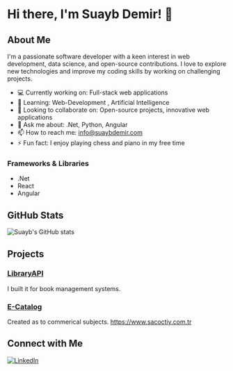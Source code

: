 # Hi there, I'm Suayb Demir! 👋

## About Me

I'm a passionate software developer with a keen interest in web development, data science, and open-source contributions. I love to explore new technologies and improve my coding skills by working on challenging projects.

- 💻 Currently working on: Full-stack web applications
- 🌱 Learning: Web-Development , Artificial Intelligence
- 👯 Looking to collaborate on: Open-source projects, innovative web applications
- 💬 Ask me about: .Net, Python, Angular
- 📫 How to reach me: info@suaybdemir.com
- ⚡ Fun fact: I enjoy playing chess and piano in my free time

### Frameworks & Libraries
- .Net
- React
- Angular

## GitHub Stats

![Suayb's GitHub stats](https://github-readme-stats.vercel.app/api?username=suaybdemir&show_icons=true&theme=radical)

## Projects

### [LibraryAPI](https://github.com/suaybdemir/LibraryAPI)
I built it for book management systems.

### [E-Catalog](https://github.com/suaybdemir/ECommerceApp)
Created as to commerical subjects.
https://www.sacoctiy.com.tr

## Connect with Me

[![LinkedIn](https://img.shields.io/badge/LinkedIn-blue?style=flat&logo=linkedin&labelColor=blue)](https://linkedin.com/in/suaybdemir)
